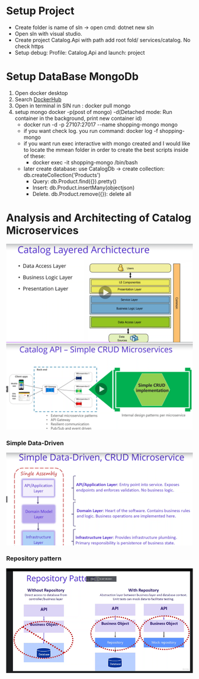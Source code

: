 # Setup Project
- Create folder is name of sln  -> open cmd: dotnet new sln
- Open sln with visual studio. 
- Create project Catalog.Api with path add root fold/ services/catalog. No check https
- Setup debug: Profile: Catalog.Api and launch: project

# Setup DataBase MongoDb 
  1. Open docker desktop
  2. Search [DockerHub](https://hub.docker.com/_/mongo)
  3. Open in terminal in SlN run : docker pull mongo
  4. setup mongo docker -p(post of mongo) -d(Detached mode: Run container in the background, print new container id)
     - docker run -d -p 27107:27017 --name shopping-mongo mongo
     - if you want check log. you run command: docker log -f shopping-mongo
     - if you want run exec interactive with mongo created and  I would like to locate the mmean folder in order to create the best scripts inside of these: 
       - docker exec -it shopping-mongo /bin/bash
     - later create database: use CatalogDb -> create collection: db.createCollection('Products')
       - Query: db.Product.find({}).pretty()
       - Insert: db.Product.insertMany(objectjson)
       - Delete. db.Product.remove({}): delete all
# Analysis and Architecting of Catalog Microservices
![Layer Catalog](docs/images/layer_catalog.png)
![Smp Microservices Catalog](docs/images/smp_microservices_catalog.png)
### Simple Data-Driven
![Simple Data Driven](docs/images/simple_data-driven.png)
### Repository pattern
![Repository Pattern](docs/images/repository_pattern.png)